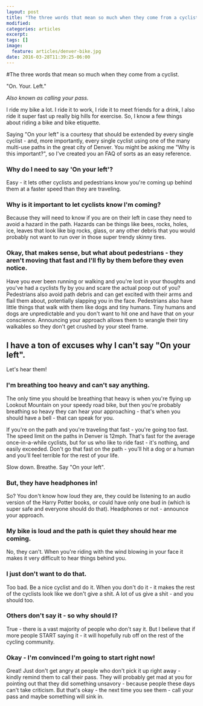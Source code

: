 ```yaml
---
layout: post
title: "The three words that mean so much when they come from a cyclist."
modified:
categories: articles
excerpt:
tags: []
image:
  feature: articles/denver-bike.jpg
date: 2016-03-28T11:39:25-06:00
---
```

#The three words that mean so much when they come from a cyclist.

"On. Your. Left."

_Also known as calling your pass._

I ride my bike a lot. I ride it to work, I ride it to meet friends for a drink, I also ride it super fast up really big hills for exercise. So, I know a few things about riding a bike and bike etiquette. 

Saying "On your left" is a courtesy that should be extended by every single cyclist - and, more importantly, every single cyclist using one of the many multi-use paths in the great city of Denver. You might be asking me "Why is this important?", so I've created you an FAQ of sorts as an easy reference. 

### Why do I need to say 'On your left'?

Easy - it lets other cyclists and pedestrians know you're coming up behind them at a faster speed than they are traveling. 

### Why is it important to let cyclists know I'm coming? 

Because they will need to know if you are on their left in case they need to avoid a hazard in the path. Hazards can be things like bees, rocks, holes, ice, leaves that look like big rocks, glass, or any other debris that you would probably not want to run over in those super trendy skinny tires.

### Okay, that makes sense, but what about pedestrians - they aren't moving that fast and I'll fly by them before they even notice.

Have you ever been running or walking and you're lost in your thoughts and you've had a cyclists fly by you and scare the actual poop out of you? Pedestrians also avoid path debris and can get excited with their arms and flail them about, potentially slapping you in the face. Pedestrians also have little things that walk with them like dogs and tiny humans. Tiny humans and dogs are unpredictable and you don't want to hit one and have that on your conscience. Announcing your approach allows them to wrangle their tiny walkables so they don't get crushed by your steel frame.

## I have a ton of excuses why I can't say "On your left".

Let's hear them! 

### I'm breathing too heavy and can't say anything.

The only time you should be breathing that heavy is when you're flying up Lookout Mountain on your speedy road bike, but then you're probably breathing so heavy they can hear your approaching - that's when you should have a bell - that can speak for you.

If you're on the path and you're traveling that fast - you're going too fast. The speed limit on the paths in Denver is 12mph. That's fast for the average once-in-a-while cyclists, but for us who like to ride fast - it's nothing, and easily exceeded. Don't go that fast on the path - you'll hit a dog or a human and you'll feel terrible for the rest of your life. 

Slow down. Breathe. Say "On your left".

### But, they have headphones in!

So? You don't know how loud they are, they could be listening to an audio version of the Harry Potter books, or could have only one bud in (which is super safe and everyone should do that). Headphones or not - announce your approach.

### My bike is loud and the path is quiet they should hear me coming.

No, they can't. When you're riding with the wind blowing in your face it makes it very difficult to hear things behind you.

### I just don't want to do that.

Too bad. Be a nice cyclist and do it. When you don't do it - it makes the rest of the cyclists look like we don't give a shit. A lot of us give a shit - and you should too. 

### Others don't say it - so why should I?

True - there is a vast majority of people who don't say it.  But I believe that if more people START saying it - it will hopefully rub off on the rest of the cycling community. 

### Okay - I'm convinced I'm going to start right now! 

Great! Just don't get angry at people who don't pick it up right away - kindly remind them to call their pass. They will probably get mad at you for pointing out that they did something unsavory - because people these days can't take criticism. But that's okay - the next time you see them - call your pass and maybe something will sink in.
